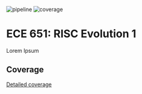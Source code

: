 ![pipeline](https://gitlab.oit.duke.edu/gbf6/risc-project1/badges/master/pipeline.svg)
![coverage](https://gitlab.oit.duke.edu/gbf6/risc-project1/badges/master/coverage.svg?job=test)


ECE 651: RISC Evolution 1
======================================

Lorem Ipsum



## Coverage
[Detailed coverage](https://gbf6.pages.oit.duke.edu/risc-project1/dashboard.html)


